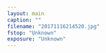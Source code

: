 ```yaml
---
layout: main
caption: ""
filename: "20171116214520.jpg"
fstop: "Unknown"
exposure: "Unknown"
---
```

